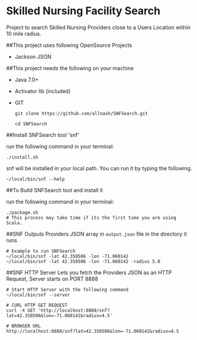 Skilled Nursing Facility Search
===============================
Project to search Skilled Nursing Providers close to a Users Location within 10 mile radius.

##This project uses following OpenSource Projects
* Jackson JSON

##This project needs the following on your machine
* Java 7.0+
* Activator lib (included)
* GIT

	`git clone https://github.com/allnash/SNFSearch.git`

	`cd SNFSearch`

##Install SNFSearch tool 'snf'

run the following command in your terminal:

	./install.sh

snf will be installed in your local path. You can run it by typing the following.

	~/local/bin/snf --help

##To Build SNFSearch tool and install it

run the following command in your terminal:

	./package.sh
	# This process may take time if its the first time you are using Scala.

##SNF Outputs Providers JSON array in `output.json` file in the directory it runs

	# Example to run SNFSearch
	~/local/bin/snf -lat 42.358506 -lon -71.060142
	~/local/bin/snf -lat 42.358506 -lon -71.060142 -radius 5.0

##SNF HTTP Server Lets you fetch the Providers JSON as an HTTP Request, Server starts on PORT 8888

	# Start HTTP Server with the following command
	~/local/bin/snf --server

	# CURL HTTP GET REQUEST
	curl -X GET 'http://localhost:8888/snf?lat=42.358506&lon=-71.060142&radius=4.5'

	# BROWSER URL
	http://localhost:8888/snf?lat=42.358506&lon=-71.060142&radius=4.5
